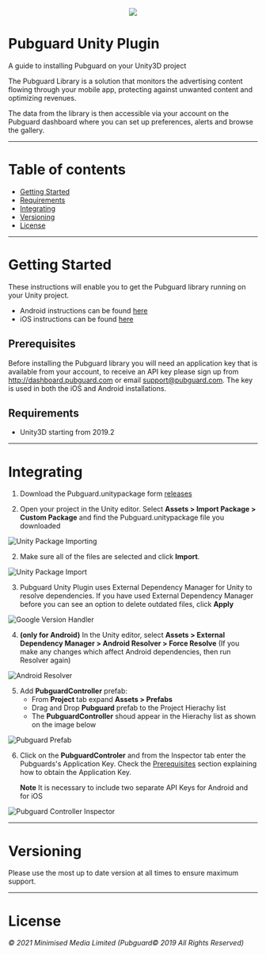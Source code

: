 <p align="center">
  <img src="images/pg-logo.png"/>
</p>

# Pubguard Unity Plugin

A guide to installing Pubguard on your Unity3D project

The Pubguard Library is a solution that monitors the advertising content flowing through your mobile app, protecting against unwanted content and optimizing revenues.

The data from the library is then accessible via your account on the Pubguard dashboard where you can set up preferences, alerts and browse the gallery.

---

# Table of contents

- [Getting Started](#getting-started)
- [Requirements](#requirements)
- [Integrating](#integrating)
- [Versioning](#versioning)
- [License](#license)

---

# Getting Started

These instructions will enable you to get the Pubguard library running on your Unity project.
- Android instructions can be found [here](https://github.com/bidstack-group/pubguard-sdk-android)  
- iOS instructions can be found [here](https://github.com/bidstack-group/pubguard-sdk-ios)

## Prerequisites

Before installing the Pubguard library you will need an application key that is available from your account, to receive an API key please sign up from http://dashboard.pubguard.com or email support@pubguard.com. The key is used in both the iOS and Android installations.

## Requirements

- Unity3D starting from 2019.2

---

# Integrating

1. Download the Pubguard.unitypackage form [releases](https://github.com/bidstack-group/pubguard-unity-plugin/releases)

1. Open your project in the Unity editor. Select **Assets > Import Package > Custom Package** and find the Pubguard.unitypackage file you downloaded

![Unity Package Importing](images/unity-package-importing.png)

2. Make sure all of the files are selected and click **Import**.

![Unity Package Import](images/unity-package-import.png)

3. Pubguard Unity Plugin uses External Dependency Manager for Unity to resolve dependencies. If you have used External Dependency Manager before you can see an option to delete outdated files, click **Apply**

![Google Version Handler](images/google-version-handler.png)

4. **(only for Android)** In the Unity editor, select **Assets > External Dependency Manager > Android Resolver > Force Resolve** (If you make any changes which affect Android dependencies, then run Resolver again)

![Android Resolver](images/android-resolver.png)

5. Add **PubguardController** prefab:
    - From **Project** tab expand **Assets > Prefabs**
    - Drag and Drop **Pubguard** prefab to the Project Hierachy list
    - The **PubguardController** shoud appear in the Hierachy list as shown on the image below

![Pubguard Prefab](images/pubguard-prefab.png)

6. Click on the **PubguardControler** and from the Inspector tab enter the Pubguards's Application Key.
   Check the [Prerequisites](#Prerequisites) section explaining how to obtain the Application Key.
   
   **Note** It is necessary to include two separate API Keys for Android and for iOS

![Pubguard Controller Inspector](images/pubguard-controller-inspector.png)

---

# Versioning

Please use the most up to date version at all times to ensure maximum support.

---

# License

_© 2021 Minimised Media Limited (Pubguard© 2019 All Rights Reserved)_